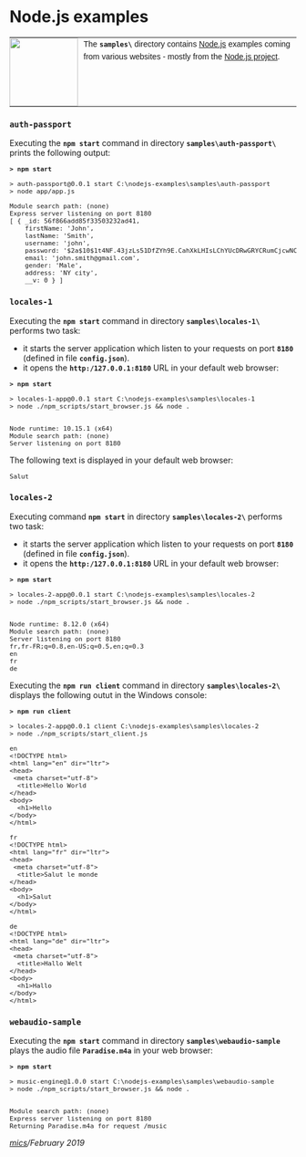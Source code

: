 # Node.js examples

<table style="font-family:Helvetica,Arial;font-size:14px;line-height:1.6;">
  <tr>
  <td style="border:0;padding:0 10px 0 0;min-width:120px;"><a href="http://nodejs.org/"><img src="https://nodejs.org/static/images/logos/nodejs-new-pantone-black.png" width="120"/></a></td>
  <td style="border:0;padding:0;vertical-align:text-top;">The <strong><code>samples\</code></strong> directory contains <a href="http://nodejs.org/" alt="Node.js">Node.js</a> examples coming from various websites - mostly from the <a href="http://nodejs.org/">Node.js project</a>.</td>
  </tr>
</table>

### `auth-passport`

Executing the **`npm start`** command in directory **`samples\auth-passport\`** prints the following output:

<pre style="font-size:80%;">
<b>&gt; npm start</b>

> auth-passport@0.0.1 start C:\nodejs-examples\samples\auth-passport
> node app/app.js

Module search path: (none)
Express server listening on port 8180
[ { _id: 56f866add85f33503232ad41,
    firstName: 'John',
    lastName: 'Smith',
    username: 'john',
    password: '$2a$10$1t4NF.43jzLs51DfZYh9E.CahXkLHIsLChYUcDRwGRYCRumCjcwNC',
    email: 'john.smith@gmail.com',
    gender: 'Male',
    address: 'NY city',
    __v: 0 } ]
</pre>

### `locales-1`

Executing the **`npm start`** command in directory **`samples\locales-1\`** performs two task:

- it starts the server application which listen to your requests on port **`8180`** (defined in file **`config.json`**).
- it opens the **`http:/127.0.0.1:8180`** URL in your default web browser:

<pre style="font-size:80%;">
<b>&gt; npm start</b>

> locales-1-app@0.0.1 start C:\nodejs-examples\samples\locales-1
> node ./npm_scripts/start_browser.js && node .


Node runtime: 10.15.1 (x64)
Module search path: (none)
Server listening on port 8180
</pre>

The following text is displayed in your default web browser:

<pre style="font-size:80%;">
Salut
</pre>

### `locales-2`

Executing command **`npm start`** in directory **`samples\locales-2\`** performs two task:

- it starts the server application which listen to your requests on port **`8180`** (defined in file **`config.json`**).
- it opens the **`http:/127.0.0.1:8180`** URL in your default web browser:


<pre style="font-size:80%;">
<b>&gt; npm start</b>

> locales-2-app@0.0.1 start C:\nodejs-examples\samples\locales-2
> node ./npm_scripts/start_browser.js && node .


Node runtime: 8.12.0 (x64)
Module search path: (none)
Server listening on port 8180
fr,fr-FR;q=0.8,en-US;q=0.5,en;q=0.3
en
fr
de
</pre>

Executing the **`npm run client`** command in directory **`samples\locales-2\`** displays the following outut in the Windows console:

<pre style="font-size:80%;">
<b>&gt; npm run client</b>

> locales-2-app@0.0.1 client C:\nodejs-examples\samples\locales-2
> node ./npm_scripts/start_client.js

en
&lt;!DOCTYPE html>
&lt;html lang="en" dir="ltr">
&lt;head>
 &lt;meta charset="utf-8">
  &lt;title>Hello World</title>
&lt;/head>
&lt;body>
  &lt;h1>Hello</h1>
&lt;/body>       
&lt;/html>    

fr 
&lt;!DOCTYPE html>
&lt;html lang="fr" dir="ltr">
&lt;head>
 &lt;meta charset="utf-8">
  &lt;title>Salut le monde</title>
&lt;/head>
&lt;body>
  &lt;h1>Salut</h1> 
&lt;/body>
&lt;/html>

de
&lt;!DOCTYPE html>
&lt;html lang="de" dir="ltr">
&lt;head>
 &lt;meta charset="utf-8">
  &lt;title>Hallo Welt</title>
&lt;/head>
&lt;body>
  &lt;h1>Hallo</h1>   
&lt;/body>
&lt;/html>
</pre>

### `webaudio-sample`


Executing the **`npm start`** command in directory **`samples\webaudio-sample`** plays the audio file **`Paradise.m4a`** in your web browser:

<pre style="font-size:80%;">
<b>&gt; npm start</b>

> music-engine@1.0.0 start C:\nodejs-examples\samples\webaudio-sample
> node ./npm_scripts/start_browser.js && node .


Module search path: (none)
Express server listening on port 8180
Returning Paradise.m4a for request /music
</pre>


*[mics](http://lampwww.epfl.ch/~michelou/)/February 2019*

